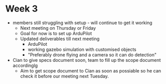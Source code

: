 # Week 3
 - members still struggling with setup - will continue to get it working
   - Next meeting on Thursday or Friday
   - Goal for now is to set up ArduPilot
   - Updated deliverables till next meeting
     - ArduPilot
     - working gazebo simulation with customised objects
     - "Preferably drone flying and a camera so it can do detection"
 - Cian to give specs document soon, team to fill up the scope document accordinglg
   - Aim to get scope document to Cian as soon as possiable so he can check it before our meeting next Tuesday.

